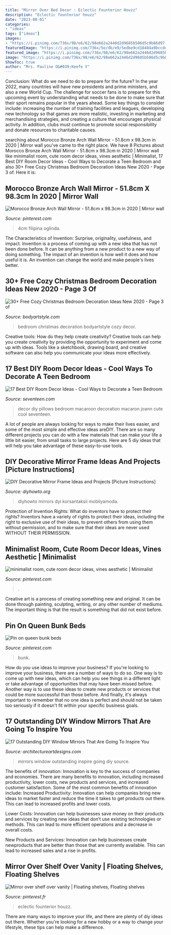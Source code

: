 ```yaml
---
title: "Mirror Over Bed Decor : Eclectic Founterior Houzz"
description: "Eclectic founterior houzz"
date: "2023-08-01"
categories:
- "ideas"
tags: ["ideas"]
images:
- "https://i.pinimg.com/736x/98/e6/62/98e662a2446d2d9685b506d5c9b86d97--reclaimed-wood-shelves-wood-shelf.jpg"
featuredImage: "https://i.pinimg.com/736x/5e/db/e9/5edbe9cd18484a9bccdda4fca357ad40.jpg"
featured_image: "https://i.pinimg.com/736x/98/e6/62/98e662a2446d2d9685b506d5c9b86d97--reclaimed-wood-shelves-wood-shelf.jpg"
image: "https://i.pinimg.com/736x/98/e6/62/98e662a2446d2d9685b506d5c9b86d97--reclaimed-wood-shelves-wood-shelf.jpg"
ShowToc: true
author: "Mrs. Pauline O&#039;Keefe V"
---
```



Conclusion: What do we need to do to prepare for the future?
In the year 2022, many countries will have new presidents and prime ministers, and also a new World Cup. The challenge for soccer fans is to prepare for this upcoming event by understanding what needs to be done to make sure that their sport remains popular in the years ahead. Some key things to consider include: increasing the number of training facilities and leagues, developing new technology so that games are more realistic, investing in marketing and merchandising strategies, and creating a culture that encourages physical activity. In addition, clubs must continue to promote social responsibility and donate resources to charitable causes.

	

		
searching about Morocco Bronze Arch Wall Mirror - 51.8cm x 98.3cm in 2020 | Mirror wall you've came to the right place. We have 8 Pictures about Morocco Bronze Arch Wall Mirror - 51.8cm x 98.3cm in 2020 | Mirror wall like minimalist room, cute room decor ideas, vines aesthetic | Minimalist, 17 Best DIY Room Decor Ideas - Cool Ways to Decorate a Teen Bedroom and also 30+ Free Cozy Christmas Bedroom Decoration Ideas New 2020 - Page 3 of. Here it is:
		
    
## Morocco Bronze Arch Wall Mirror - 51.8cm X 98.3cm In 2020 | Mirror Wall

<img loading=lazy src="https://i.pinimg.com/736x/bd/33/ac/bd33acabbe6b8b8165408649e15ec610.jpg" onerror="this.onerror=null;this.src='https://tse2.mm.bing.net/th?id=OIP.UshfiSPqcDD5uDgpPNTCPAHaHa&amp;pid=15.1';" alt="Morocco Bronze Arch Wall Mirror - 51.8cm x 98.3cm in 2020 | Mirror wall">

_Source: pinterest.com_

>4cm filipina oglinda. 

	

The Characteristics of Invention: Surprise, originality, usefulness, and impact.
Invention is a process of coming up with a new idea that has not been done before. It can be anything from a new product to a new way of doing something. The impact of an invention is how well it does and how useful it is. An invention can change the world and make people's lives better.

    
## 30+ Free Cozy Christmas Bedroom Decoration Ideas New 2020 - Page 3 Of

<img loading=lazy src="https://bodyartstyle.com/wp-content/uploads/2019/10/country.at_heart_46848669_538054626662968_7342301985661755595_n.jpg" onerror="this.onerror=null;this.src='https://tse3.mm.bing.net/th?id=OIP.bMxUqYz2YTpeyjijQMhcWQHaLJ&amp;pid=15.1';" alt="30+ Free Cozy Christmas Bedroom Decoration Ideas New 2020 - Page 3 of">

_Source: bodyartstyle.com_

>bedroom christmas decoration bodyartstyle cozy decor. 

	

Creative tools: How do they help create creativity?
Creative tools can help you create creativity by providing the opportunity to experiment and come up with ideas. Tools like a sketchbook, drawing board, and creative software can also help you communicate your ideas more effectively.

    
## 17 Best DIY Room Decor Ideas - Cool Ways To Decorate A Teen Bedroom

<img loading=lazy src="https://hips.hearstapps.com/hmg-prod.s3.amazonaws.com/images/macaroon-pillows-1530207819.png?crop=0.760xw:1.00xh;0.242xw,0&amp;resize=480:*" onerror="this.onerror=null;this.src='https://tse4.mm.bing.net/th?id=OIP.cvMMswMcynznkONqHzCxVAHaLF&amp;pid=15.1';" alt="17 Best DIY Room Decor Ideas - Cool Ways to Decorate a Teen Bedroom">

_Source: seventeen.com_

>decor diy pillows bedroom macaroon decoration macaron joann cute cool seventeen. 

	

A lot of people are always looking for ways to make their lives easier, and some of the most simple and effective ideas areDIY. There are so many different projects you can do with a few materials that can make your life a little bit easier, from small tasks to large projects. Here are 5 diy ideas that will help you take advantage of these easy-to-use tools.

    
## DIY Decorative Mirror Frame Ideas And Projects [Picture Instructions]

<img loading=lazy src="http://www.diyhowto.org/wp-content/uploads/DIYHowto-DIY-Decorative-Mirror-Frame-Ideas-and-Projects-03.jpg" onerror="this.onerror=null;this.src='https://tse1.mm.bing.net/th?id=OIP.lwrwQxlIiLp3kxG4hc_W9gHaKZ&amp;pid=15.1';" alt="DIY Decorative Mirror Frame Ideas and Projects [Picture Instructions]">

_Source: diyhowto.org_

>diyhowto mirrors dyi korsantaksii mobilyamoda. 

	

Protection of Invention Rights: What do inventors have to protect their rights?
Inventors have a variety of rights to protect their ideas, including the right to exclusive use of their ideas, to prevent others from using them without permission, and to make sure that their ideas are never used WITHOUT THEIR PERMISSION.

    
## Minimalist Room, Cute Room Decor Ideas, Vines Aesthetic | Minimalist

<img loading=lazy src="https://i.pinimg.com/736x/5e/db/e9/5edbe9cd18484a9bccdda4fca357ad40.jpg" onerror="this.onerror=null;this.src='https://tse3.mm.bing.net/th?id=OIP.BFt7OCktTWHonPfbvPjvQAHaJ3&amp;pid=15.1';" alt="minimalist room, cute room decor ideas, vines aesthetic | Minimalist">

_Source: pinterest.com_

>. 

	

Creative art is a process of creating something new and original. It can be done through painting, sculpting, writing, or any other number of mediums. The important thing is that the result is something that did not exist before.

    
## Pin On Queen Bunk Beds

<img loading=lazy src="https://i.pinimg.com/736x/48/d6/e4/48d6e46760cd1a016131bcd6071fef80--loft-bed-frame-loft-beds.jpg" onerror="this.onerror=null;this.src='https://tse2.mm.bing.net/th?id=OIP.hwpSckZdFvQ9SHlQfTDidQHaJ3&amp;pid=15.1';" alt="Pin on queen bunk beds">

_Source: pinterest.com_

>bunk. 

	

How do you use ideas to improve your business?
If you're looking to improve your business, there are a number of ways to do so. One way is to come up with new ideas, which can help you see things in a different light or take advantage of opportunities that may have been missed before. Another way is to use these ideas to create new products or services that could be more successful than those before. And finally, it's always important to remember that no one idea is perfect and should not be taken too seriously if it doesn't fit within your specific business goals.

    
## 17 Outstanding DIY Window Mirrors That Are Going To Inspire You

<img loading=lazy src="https://www.architectureartdesigns.com/wp-content/uploads/2017/08/9-26-630x567.jpg" onerror="this.onerror=null;this.src='https://tse1.mm.bing.net/th?id=OIP.1Zmg4XLJlHotDwfSXMdLpQHaGq&amp;pid=15.1';" alt="17 Outstanding DIY Window Mirrors That Are Going To Inspire You">

_Source: architectureartdesigns.com_

>mirrors window outstanding inspire going diy source. 

	

The benefits of innovation:
Innovation is key to the success of companies and economies. There are many benefits to innovation, including increased productivity, lower costs, new products and services, and increased customer satisfaction. Some of the most common benefits of innovation include: 
Increased Productivity: Innovation can help companies bring new ideas to market faster and reduce the time it takes to get products out there. This can lead to increased profits and lower costs. 

Lower Costs: Innovation can help businesses save money on their products and services by creating new ideas that don’t use existing technologies or methods. This can lead to more efficient operations and a decrease in overall costs. 

New Products and Services: Innovation can help businesses create newproducts that are better than those that are currently available. This can lead to increased sales and a rise in profits.

    
## Mirror Over Shelf Over Vanity | Floating Shelves, Floating Shelves

<img loading=lazy src="https://i.pinimg.com/736x/98/e6/62/98e662a2446d2d9685b506d5c9b86d97--reclaimed-wood-shelves-wood-shelf.jpg" onerror="this.onerror=null;this.src='https://tse1.mm.bing.net/th?id=OIP.wt1rXLkb-VnbM3EIlMBFdAAAAA&amp;pid=15.1';" alt="Mirror over shelf over vanity | Floating shelves, Floating shelves">

_Source: pinterest.fr_

>eclectic founterior houzz. 

	

There are many ways to improve your life, and there are plenty of diy ideas out there. Whether you're looking for a new hobby or a way to change your lifestyle, these tips can help make a difference.

